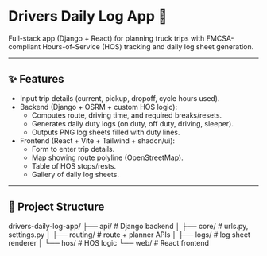 # Drivers Daily Log App 🚛

Full-stack app (Django + React) for planning truck trips with FMCSA-compliant Hours-of-Service (HOS) tracking and daily log sheet generation.

---

## ✨ Features
- Input trip details (current, pickup, dropoff, cycle hours used).
- Backend (Django + OSRM + custom HOS logic):
  - Computes route, driving time, and required breaks/resets.
  - Generates daily duty logs (on duty, off duty, driving, sleeper).
  - Outputs PNG log sheets filled with duty lines.
- Frontend (React + Vite + Tailwind + shadcn/ui):
  - Form to enter trip details.
  - Map showing route polyline (OpenStreetMap).
  - Table of HOS stops/rests.
  - Gallery of daily log sheets.

---

## 📂 Project Structure
drivers-daily-log-app/
  ├── api/ # Django backend
  │ ├── core/ # urls.py, settings.py
  │ ├── routing/ # route + planner APIs
  │ ├── logs/ # log sheet renderer
  │ └── hos/ # HOS logic
  └── web/ # React frontend

